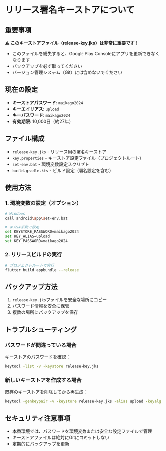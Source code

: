 # リリース署名キーストアについて

## 重要事項

**⚠️ このキーストアファイル（release-key.jks）は非常に重要です！**

- このファイルを紛失すると、Google Play Consoleにアプリを更新できなくなります
- バックアップを必ず取ってください
- バージョン管理システム（Git）には含めないでください

## 現在の設定

- **キーストアパスワード**: `maikago2024`
- **キーエイリアス**: `upload`
- **キーパスワード**: `maikago2024`
- **有効期限**: 10,000日（約27年）

## ファイル構成

- `release-key.jks` - リリース用の署名キーストア
- `key.properties` - キーストア設定ファイル（プロジェクトルート）
- `set-env.bat` - 環境変数設定スクリプト
- `build.gradle.kts` - ビルド設定（署名設定を含む）

## 使用方法

### 1. 環境変数の設定（オプション）
```bash
# Windows
call android\app\set-env.bat

# または手動で設定
set KEYSTORE_PASSWORD=maikago2024
set KEY_ALIAS=upload
set KEY_PASSWORD=maikago2024
```

### 2. リリースビルドの実行
```bash
# プロジェクトルートで実行
flutter build appbundle --release
```

## バックアップ方法

1. `release-key.jks`ファイルを安全な場所にコピー
2. パスワード情報を安全に保管
3. 複数の場所にバックアップを保存

## トラブルシューティング

### パスワードが間違っている場合
キーストアのパスワードを確認：
```bash
keytool -list -v -keystore release-key.jks
```

### 新しいキーストアを作成する場合
既存のキーストアを削除してから再生成：
```bash
keytool -genkeypair -v -keystore release-key.jks -alias upload -keyalg RSA -keysize 2048 -validity 10000 -storepass maikago2024 -keypass maikago2024 -dname "CN=ikeda, OU=IK, O=IKcoding, L=japan, ST=saitama, C=JP"
```

## セキュリティ注意事項

- 本番環境では、パスワードを環境変数または安全な設定ファイルで管理
- キーストアファイルは絶対にGitにコミットしない
- 定期的にバックアップを更新
